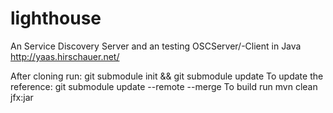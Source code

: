 lighthouse
==========

An Service Discovery Server and an testing OSCServer/-Client in Java
http://yaas.hirschauer.net/

After cloning run: git submodule init && git submodule update
To update the reference: git submodule update --remote --merge
To build run mvn clean jfx:jar
